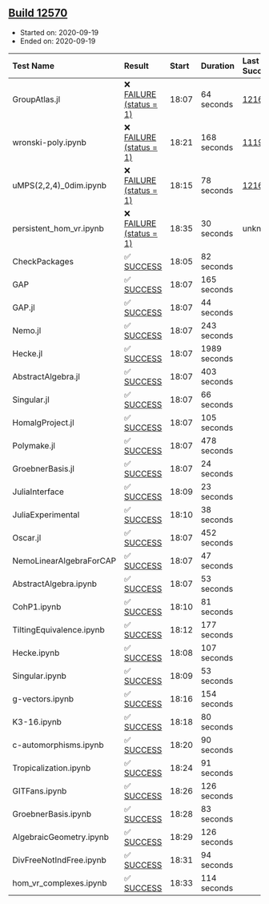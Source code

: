 ## [Build 12570](https://oscarci.mathematik.uni-kl.de/job/oscar/12570/)

* Started on: 2020-09-19
* Ended on: 2020-09-19

| Test Name    | Result | Start | Duration | Last Success | First Failure |
|:-------------|:-------|:------|:---------|:-------------|:--------------|
| GroupAtlas.jl | ❌ [FAILURE (status = 1)](https://oscarci.mathematik.uni-kl.de/job/oscar/12570/artifact/logs/build-12570/GroupAtlas.jl.log) | 18:07 | 64 seconds | [12167](https://oscarci.mathematik.uni-kl.de/job/oscar/12167/) | [12168](https://oscarci.mathematik.uni-kl.de/job/oscar/12168/) |
| wronski-poly.ipynb | ❌ [FAILURE (status = 1)](https://oscarci.mathematik.uni-kl.de/job/oscar/12570/artifact/logs/build-12570/wronski-poly.ipynb.log) | 18:21 | 168 seconds | [11192](https://oscarci.mathematik.uni-kl.de/job/oscar/11192/) | [11193](https://oscarci.mathematik.uni-kl.de/job/oscar/11193/) |
| uMPS(2,2,4)_0dim.ipynb | ❌ [FAILURE (status = 1)](https://oscarci.mathematik.uni-kl.de/job/oscar/12570/artifact/logs/build-12570/uMPS-2-2-4-_0dim.ipynb.log) | 18:15 | 78 seconds | [12167](https://oscarci.mathematik.uni-kl.de/job/oscar/12167/) | [12168](https://oscarci.mathematik.uni-kl.de/job/oscar/12168/) |
| persistent_hom_vr.ipynb | ❌ [FAILURE (status = 1)](https://oscarci.mathematik.uni-kl.de/job/oscar/12570/artifact/logs/build-12570/persistent_hom_vr.ipynb.log) | 18:35 | 30 seconds | unknown | unknown |
| CheckPackages | ✅ [SUCCESS](https://oscarci.mathematik.uni-kl.de/job/oscar/12570/artifact/logs/build-12570/CheckPackages.log) | 18:05 | 82 seconds |  |  |
| GAP | ✅ [SUCCESS](https://oscarci.mathematik.uni-kl.de/job/oscar/12570/artifact/logs/build-12570/GAP.log) | 18:07 | 165 seconds |  |  |
| GAP.jl | ✅ [SUCCESS](https://oscarci.mathematik.uni-kl.de/job/oscar/12570/artifact/logs/build-12570/GAP.jl.log) | 18:07 | 44 seconds |  |  |
| Nemo.jl | ✅ [SUCCESS](https://oscarci.mathematik.uni-kl.de/job/oscar/12570/artifact/logs/build-12570/Nemo.jl.log) | 18:07 | 243 seconds |  |  |
| Hecke.jl | ✅ [SUCCESS](https://oscarci.mathematik.uni-kl.de/job/oscar/12570/artifact/logs/build-12570/Hecke.jl.log) | 18:07 | 1989 seconds |  |  |
| AbstractAlgebra.jl | ✅ [SUCCESS](https://oscarci.mathematik.uni-kl.de/job/oscar/12570/artifact/logs/build-12570/AbstractAlgebra.jl.log) | 18:07 | 403 seconds |  |  |
| Singular.jl | ✅ [SUCCESS](https://oscarci.mathematik.uni-kl.de/job/oscar/12570/artifact/logs/build-12570/Singular.jl.log) | 18:07 | 66 seconds |  |  |
| HomalgProject.jl | ✅ [SUCCESS](https://oscarci.mathematik.uni-kl.de/job/oscar/12570/artifact/logs/build-12570/HomalgProject.jl.log) | 18:07 | 105 seconds |  |  |
| Polymake.jl | ✅ [SUCCESS](https://oscarci.mathematik.uni-kl.de/job/oscar/12570/artifact/logs/build-12570/Polymake.jl.log) | 18:07 | 478 seconds |  |  |
| GroebnerBasis.jl | ✅ [SUCCESS](https://oscarci.mathematik.uni-kl.de/job/oscar/12570/artifact/logs/build-12570/GroebnerBasis.jl.log) | 18:07 | 24 seconds |  |  |
| JuliaInterface | ✅ [SUCCESS](https://oscarci.mathematik.uni-kl.de/job/oscar/12570/artifact/logs/build-12570/JuliaInterface.log) | 18:09 | 23 seconds |  |  |
| JuliaExperimental | ✅ [SUCCESS](https://oscarci.mathematik.uni-kl.de/job/oscar/12570/artifact/logs/build-12570/JuliaExperimental.log) | 18:10 | 38 seconds |  |  |
| Oscar.jl | ✅ [SUCCESS](https://oscarci.mathematik.uni-kl.de/job/oscar/12570/artifact/logs/build-12570/Oscar.jl.log) | 18:07 | 452 seconds |  |  |
| NemoLinearAlgebraForCAP | ✅ [SUCCESS](https://oscarci.mathematik.uni-kl.de/job/oscar/12570/artifact/logs/build-12570/NemoLinearAlgebraForCAP.log) | 18:07 | 47 seconds |  |  |
| AbstractAlgebra.ipynb | ✅ [SUCCESS](https://oscarci.mathematik.uni-kl.de/job/oscar/12570/artifact/logs/build-12570/AbstractAlgebra.ipynb.log) | 18:07 | 53 seconds |  |  |
| CohP1.ipynb | ✅ [SUCCESS](https://oscarci.mathematik.uni-kl.de/job/oscar/12570/artifact/logs/build-12570/CohP1.ipynb.log) | 18:10 | 81 seconds |  |  |
| TiltingEquivalence.ipynb | ✅ [SUCCESS](https://oscarci.mathematik.uni-kl.de/job/oscar/12570/artifact/logs/build-12570/TiltingEquivalence.ipynb.log) | 18:12 | 177 seconds |  |  |
| Hecke.ipynb | ✅ [SUCCESS](https://oscarci.mathematik.uni-kl.de/job/oscar/12570/artifact/logs/build-12570/Hecke.ipynb.log) | 18:08 | 107 seconds |  |  |
| Singular.ipynb | ✅ [SUCCESS](https://oscarci.mathematik.uni-kl.de/job/oscar/12570/artifact/logs/build-12570/Singular.ipynb.log) | 18:09 | 53 seconds |  |  |
| g-vectors.ipynb | ✅ [SUCCESS](https://oscarci.mathematik.uni-kl.de/job/oscar/12570/artifact/logs/build-12570/g-vectors.ipynb.log) | 18:16 | 154 seconds |  |  |
| K3-16.ipynb | ✅ [SUCCESS](https://oscarci.mathematik.uni-kl.de/job/oscar/12570/artifact/logs/build-12570/K3-16.ipynb.log) | 18:18 | 80 seconds |  |  |
| c-automorphisms.ipynb | ✅ [SUCCESS](https://oscarci.mathematik.uni-kl.de/job/oscar/12570/artifact/logs/build-12570/c-automorphisms.ipynb.log) | 18:20 | 90 seconds |  |  |
| Tropicalization.ipynb | ✅ [SUCCESS](https://oscarci.mathematik.uni-kl.de/job/oscar/12570/artifact/logs/build-12570/Tropicalization.ipynb.log) | 18:24 | 91 seconds |  |  |
| GITFans.ipynb | ✅ [SUCCESS](https://oscarci.mathematik.uni-kl.de/job/oscar/12570/artifact/logs/build-12570/GITFans.ipynb.log) | 18:26 | 126 seconds |  |  |
| GroebnerBasis.ipynb | ✅ [SUCCESS](https://oscarci.mathematik.uni-kl.de/job/oscar/12570/artifact/logs/build-12570/GroebnerBasis.ipynb.log) | 18:28 | 83 seconds |  |  |
| AlgebraicGeometry.ipynb | ✅ [SUCCESS](https://oscarci.mathematik.uni-kl.de/job/oscar/12570/artifact/logs/build-12570/AlgebraicGeometry.ipynb.log) | 18:29 | 126 seconds |  |  |
| DivFreeNotIndFree.ipynb | ✅ [SUCCESS](https://oscarci.mathematik.uni-kl.de/job/oscar/12570/artifact/logs/build-12570/DivFreeNotIndFree.ipynb.log) | 18:31 | 94 seconds |  |  |
| hom_vr_complexes.ipynb | ✅ [SUCCESS](https://oscarci.mathematik.uni-kl.de/job/oscar/12570/artifact/logs/build-12570/hom_vr_complexes.ipynb.log) | 18:33 | 114 seconds |  |  |
